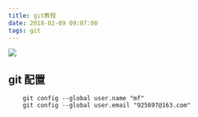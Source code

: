 ```yaml
---
title: git教程
date: 2018-02-09 09:07:00
tags: git
---
```

<style>
    ::selection{ color:#fff; background-color: #e26848; }
    .tx-explain { color:#666;margin-left:10px;  }
</style>

![](/images/blog/git/git.jpg)

<!-- more -->

## git 配置
```
    git config --global user.name "mf"
    git config --global user.email "925697@163.com"
```
